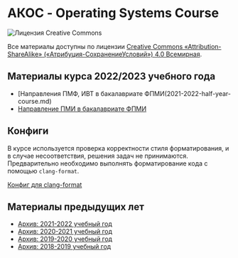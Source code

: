 # АКОС - Operating Systems Course

![Лицензия Creative Commons](https://i.creativecommons.org/l/by-sa/4.0/88x31.png)

Все материалы доступны по лицензии [Creative Commons «Attribution-ShareAlike» («Атрибуция-СохранениеУсловий») 4.0 Всемирная](http://creativecommons.org/licenses/by-sa/4.0/).



## Материалы курса 2022/2023 учебного года

* [Направления ПМФ, ИВТ в бакалавриате ФПМИ(2021-2022-half-year-course.md)
* [Направление ПМИ в бакалавриате ФПМИ](2022-2023-full-year-course.md)



## Конфиги

В курсе используется проверка корректности стиля форматирования, и в случае несоответствия, решения задач не принимаются. Предварительно необходимо выполнять форматирование кода с помощью `clang-format`.

[Конфиг для clang-format](practice/.clang-format)



## Материалы предыдущих лет

 * [Архив: 2021-2022 учебный год](2021-2022.md)
 * [Архив: 2020-2021 учебный год](2020-2021.md)
 * [Архив: 2019-2020 учебный год](2019-2020.md)
 * [Архив: 2018-2019 учебный год](2018-2019.md)
